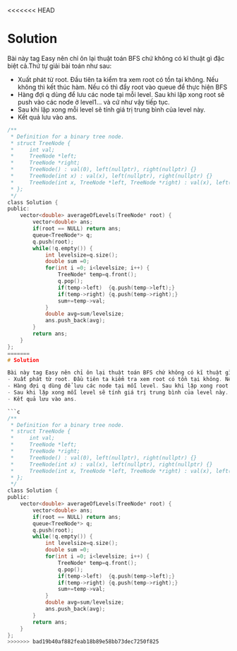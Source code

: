<<<<<<< HEAD
# Solution

Bài này tag Easy nên chỉ ôn lại thuật toán BFS chứ không có kĩ thuật gì đặc biệt cả.Thứ tự giải bài toán như sau:
- Xuất phát từ root. Đầu tiên ta kiểm tra xem root có tồn tại không. Nếu không thì kết thúc hàm. Nếu có thì đẩy root vào queue để thực hiện BFS
- Hàng đợi q dùng để lưu các node tại mỗi level. Sau khi lặp xong root sẽ push vào các node ở level1... và cứ như vậy tiếp tục.
- Sau khi lặp xong mỗi level sẽ tính giá trị trung bình của level này.
- Kết quả lưu vào ans.

```c
/**
 * Definition for a binary tree node.
 * struct TreeNode {
 *     int val;
 *     TreeNode *left;
 *     TreeNode *right;
 *     TreeNode() : val(0), left(nullptr), right(nullptr) {}
 *     TreeNode(int x) : val(x), left(nullptr), right(nullptr) {}
 *     TreeNode(int x, TreeNode *left, TreeNode *right) : val(x), left(left), right(right) {}
 * };
 */
class Solution {
public:
    vector<double> averageOfLevels(TreeNode* root) {
        vector<double> ans;
        if(root == NULL) return ans;
        queue<TreeNode*> q;
        q.push(root);
        while(!q.empty()) {
            int levelsize=q.size();
            double sum =0;
            for(int i =0; i<levelsize; i++) {
                TreeNode* temp=q.front();
                q.pop();
                if(temp->left)  {q.push(temp->left);}
                if(temp->right) {q.push(temp->right);}
                sum+=temp->val;
            }
            double avg=sum/levelsize;
            ans.push_back(avg);
        }
        return ans;
    }
};
=======
# Solution

Bài này tag Easy nên chỉ ôn lại thuật toán BFS chứ không có kĩ thuật gì đặc biệt cả.Thứ tự giải bài toán như sau:
- Xuất phát từ root. Đầu tiên ta kiểm tra xem root có tồn tại không. Nếu không thì kết thúc hàm. Nếu có thì đẩy root vào queue để thực hiện BFS
- Hàng đợi q dùng để lưu các node tại mỗi level. Sau khi lặp xong root sẽ push vào các node ở level1... và cứ như vậy tiếp tục.
- Sau khi lặp xong mỗi level sẽ tính giá trị trung bình của level này.
- Kết quả lưu vào ans.

```c
/**
 * Definition for a binary tree node.
 * struct TreeNode {
 *     int val;
 *     TreeNode *left;
 *     TreeNode *right;
 *     TreeNode() : val(0), left(nullptr), right(nullptr) {}
 *     TreeNode(int x) : val(x), left(nullptr), right(nullptr) {}
 *     TreeNode(int x, TreeNode *left, TreeNode *right) : val(x), left(left), right(right) {}
 * };
 */
class Solution {
public:
    vector<double> averageOfLevels(TreeNode* root) {
        vector<double> ans;
        if(root == NULL) return ans;
        queue<TreeNode*> q;
        q.push(root);
        while(!q.empty()) {
            int levelsize=q.size();
            double sum =0;
            for(int i =0; i<levelsize; i++) {
                TreeNode* temp=q.front();
                q.pop();
                if(temp->left)  {q.push(temp->left);}
                if(temp->right) {q.push(temp->right);}
                sum+=temp->val;
            }
            double avg=sum/levelsize;
            ans.push_back(avg);
        }
        return ans;
    }
};
>>>>>>> bad19b40af882feab18b89e58bb73dec7250f825
```